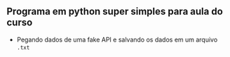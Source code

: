 ## Programa em python super simples para aula do curso

- Pegando dados de uma fake API e salvando os dados em um arquivo `.txt`
